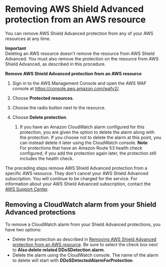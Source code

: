 # Removing AWS Shield Advanced protection from an AWS resource<a name="remove-protection"></a>

You can remove AWS Shield Advanced protection from any of your AWS resources at any time\. 

**Important**  
Deleting an AWS resource doesn't remove the resource from AWS Shield Advanced\. You must also remove the protection on the resource from AWS Shield Advanced, as described in this procedure\.<a name="remove-protection-procedure"></a>

**Remove AWS Shield Advanced protection from an AWS resource**

1. Sign in to the AWS Management Console and open the AWS WAF console at [https://console\.aws\.amazon\.com/wafv2/](https://console.aws.amazon.com/wafv2/)\. 

1. Choose **Protected resources**\.

1. Choose the radio button next to the resource\.

1. Choose **Delete protection**\.

   1. If you have an Amazon CloudWatch alarm configured for this protection, you are given the option to delete the alarm along with the protection\. If you choose not to delete the alarm at this point, you can instead delete it later using the CloudWatch console\.
**Note**  
For protections that have an Amazon Route 53 health check configured, if you add the protection again later, the protection still includes the health check\. 

The preceding steps remove AWS Shield Advanced protection from a specific AWS resource\. They don't cancel your AWS Shield Advanced subscription\. You will continue to be charged for the service\. For information about your AWS Shield Advanced subscription, contact the [AWS Support Center](https://console.aws.amazon.com/support/home#/)\.

## Removing a CloudWatch alarm from your Shield Advanced protections<a name="remove-cloudwatch-ddos"></a>

To remove a CloudWatch alarm from your Shield Advanced protections, you have two options:
+ Delete the protection as described in [Removing AWS Shield Advanced protection from an AWS resource](#remove-protection)\. Be sure to select the check box next to **Also delete related DDoSDetection alarm**\.
+ Delete the alarm using the CloudWatch console\. The name of the alarm to delete will start with **DDoSDetectedAlarmForProtection**\.